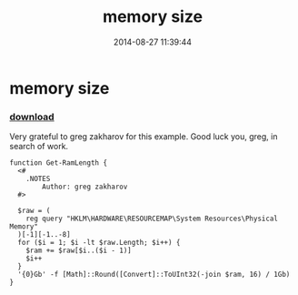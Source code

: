 ﻿---
pid:            5384
parent:         0
children:       
poster:         marc l mount
title:          memory size
date:           2014-08-27 11:39:44
description:    Very grateful to greg zakharov for this example. Good luck you, greg, in search of work.
format:         posh
---

# memory size

### [download](5384.ps1)  

Very grateful to greg zakharov for this example. Good luck you, greg, in search of work.

```posh
function Get-RamLength {
  <#
    .NOTES
        Author: greg zakharov
  #>
  
  $raw = (
    reg query "HKLM\HARDWARE\RESOURCEMAP\System Resources\Physical Memory"
  )[-1][-1..-8]
  for ($i = 1; $i -lt $raw.Length; $i++) {
    $ram += $raw[$i..($i - 1)]
    $i++
  }
  '{0}Gb' -f [Math]::Round([Convert]::ToUInt32(-join $ram, 16) / 1Gb)
}
```
